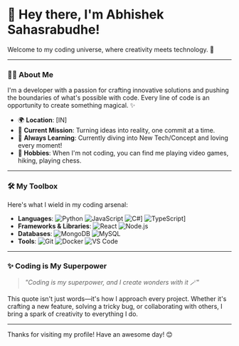 # 👋 Hey there, I'm Abhishek Sahasrabudhe!

Welcome to my coding universe, where creativity meets technology. 🌟

---

### 👨‍💻 About Me

I'm a developer with a passion for crafting innovative solutions and pushing the boundaries of what's possible with code. Every line of code is an opportunity to create something magical. ✨

- 🌍 **Location**: [IN]
- 🎯 **Current Mission**: Turning ideas into reality, one commit at a time.
- 🌱 **Always Learning**: Currently diving into New Tech/Concept and loving every moment!
- 🎨 **Hobbies**: When I'm not coding, you can find me playing video games, hiking, playing chess.

---

### 🛠️ My Toolbox

Here's what I wield in my coding arsenal:

- **Languages**:  ![Python](https://img.shields.io/badge/-Python-3776AB?logo=python&logoColor=white&style=flat)  ![JavaScript](https://img.shields.io/badge/-JavaScript-F7DF1Elogo=javascript&logoColor=black&style=flat) ![C#](https://img.shields.io/badge/C%23-%23239120.svg?logo=cshrp&logoColor=white)] ![TypeScript](https://img.shields.io/badge/TypeScript-3178C6?logo=typescript&logoColor=fff)]
- **Frameworks & Libraries**: ![React](https://img.shields.io/badge/-React-61DAFB?logo=react&logoColor=white&style=flat) ![Node.js](https://img.shields.io/badge/-Node.js-339933?logo=node.js&logoColor=white&style=flat) 
- **Databases**: ![MongoDB](https://img.shields.io/badge/-MongoDB-47A248?logo=mongodb&logoColor=white&style=flat) ![MySQL](https://img.shields.io/badge/-MySQL-4479A1?logo=mysql&logoColor=white&style=flat)
- **Tools**: ![Git](https://img.shields.io/badge/-Git-F05032?logo=git&logoColor=white&style=flat) ![Docker](https://img.shields.io/badge/-Docker-2496ED?logo=docker&logoColor=white&style=flat) ![VS Code](https://img.shields.io/badge/-VS%20Code-007ACC?logo=visual-studio-code&logoColor=white&style=flat)

---

### ✨ Coding is My Superpower

> _"Coding is my superpower, and I create wonders with it 🪄"_

This quote isn't just words—it's how I approach every project. Whether it's crafting a new feature, solving a tricky bug, or collaborating with others, I bring a spark of creativity to everything I do.

---

Thanks for visiting my profile! Have an awesome day! 😊
